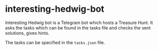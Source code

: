 # interesting-hedwig-bot
Interesting Hedwig bot is a Telegram bot which hosts a Treasure Hunt.
It asks the tasks which can be found in the tasks file and checks the sent solutions, gives hints.

The tasks can be specified in the `tasks.json` file.
